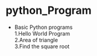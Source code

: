 # python_Program

- Basic Python programs<br>
1.Hello World Program <br>
2.Area of triangle <br>
3.Find the square root
